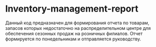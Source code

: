 # Inventory-management-report
Данный код предназначен для формирования отчета по товарам, запасов которых недостаточно на распределительном центре для обеспечения сезонных продаж на розничных филиалов. Отчет формируется по понедельникам и отправляется руководству.
